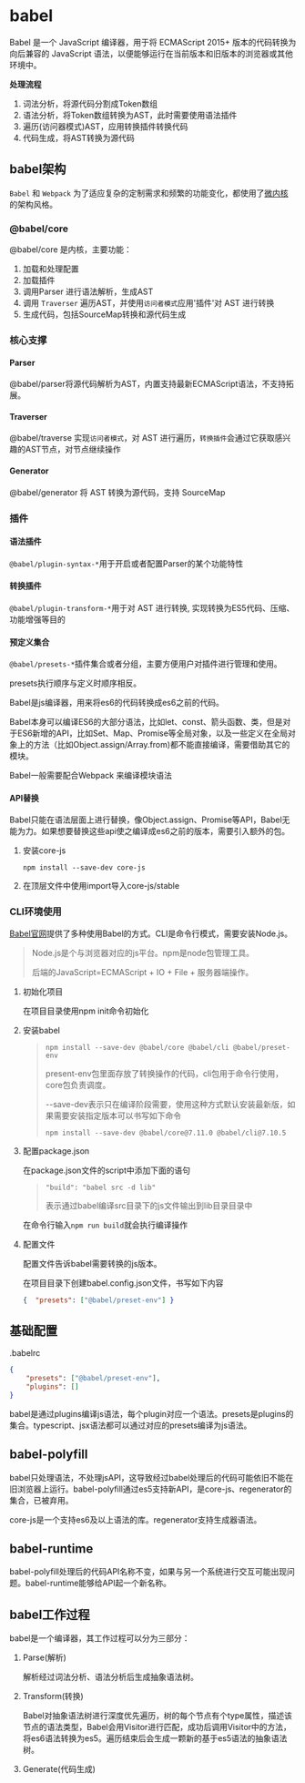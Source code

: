 # babel

Babel 是一个 JavaScript 编译器，用于将 ECMAScript 2015+ 版本的代码转换为向后兼容的 JavaScript 语法，以便能够运行在当前版本和旧版本的浏览器或其他环境中。

**处理流程**

1. 词法分析，将源代码分割成Token数组
2. 语法分析，将Token数组转换为AST，此时需要使用语法插件
3. 遍历(访问器模式)AST，应用转换插件转换代码
4. 代码生成，将AST转换为源代码

## babel架构

 `Babel` 和 `Webpack` 为了适应复杂的定制需求和频繁的功能变化，都使用了[微内核](https://juejin.cn/post/6844903943068205064#heading-10) 的架构风格。

### @babel/core

@babel/core 是内核，主要功能：

1. 加载和处理配置
2. 加载插件
3. 调用Parser 进行语法解析，生成AST
4. 调用 `Traverser` 遍历AST，并使用`访问者模式`应用'插件'对 AST 进行转换
5. 生成代码，包括SourceMap转换和源代码生成

### 核心支撑

#### Parser

@babel/parser将源代码解析为AST，内置支持最新ECMAScript语法，不支持拓展。

#### Traverser

@babel/traverse 实现`访问者模式`，对 AST 进行遍历，`转换插件`会通过它获取感兴趣的AST节点，对节点继续操作

#### Generator

@babel/generator 将 AST 转换为源代码，支持 SourceMap

### 插件

#### 语法插件

`@babel/plugin-syntax-*`用于开启或者配置Parser的某个功能特性

#### 转换插件

`@babel/plugin-transform-*`用于对 AST 进行转换, 实现转换为ES5代码、压缩、功能增强等目的

#### 预定义集合

`@babel/presets-*`插件集合或者分组，主要方便用户对插件进行管理和使用。

presets执行顺序与定义时顺序相反。

























Babel是js编译器，用来将es6的代码转换成es6之前的代码。

Babel本身可以编译ES6的大部分语法，比如let、const、箭头函数、类，但是对于ES6新增的API，比如Set、Map、Promise等全局对象，以及一些定义在全局对象上的方法（比如Object.assign/Array.from)都不能直接编译，需要借助其它的模块。

Babel一般需要配合Webpack 来编译模块语法

#### API替换

Babel只能在语法层面上进行替换，像Object.assign、Promise等API，Babel无能为力。如果想要替换这些api使之编译成es6之前的版本，需要引入额外的包。

1. 安装core-js

   ```
   npm install --save-dev core-js
   ```

2. 在顶层文件中使用import导入core-js/stable

### CLI环境使用

[Babel官网](https://babeljs.io/)提供了多种使用Babel的方式。CLI是命令行模式，需要安装Node.js。

> Node.js是个与浏览器对应的js平台。npm是node包管理工具。
>
> 后端的JavaScript=ECMAScript + IO + File + 服务器端操作。

1. 初始化项目

   在项目目录使用npm init命令初始化

2. 安装babel

   > ```
   > npm install --save-dev @babel/core @babel/cli @babel/preset-env
   > ```
   >
   > present-env包里面存放了转换操作的代码，cli包用于命令行使用，core包负责调度。
   >
   > --save-dev表示只在编译阶段需要，使用这种方式默认安装最新版，如果需要安装指定版本可以书写如下命令
   >
   > ```
   > npm install --save-dev @babel/core@7.11.0 @babel/cli@7.10.5
   > ```

3. 配置package.json

   在package.json文件的script中添加下面的语句

   > ```
   > "build": "babel src -d lib"
   > ```
   >
   > 表示通过babel编译src目录下的js文件输出到lib目录目录中

   在命令行输入`npm run build`就会执行编译操作

4. 配置文件

   配置文件告诉babel需要转换的js版本。

   在项目目录下创建babel.config.json文件，书写如下内容

   ```json
   {  "presets": ["@babel/preset-env"] }
   ```

## 基础配置

.babelrc

```json
{
    "presets": ["@babel/preset-env"],
    "plugins": []
}
```

babel是通过plugins编译js语法，每个plugin对应一个语法。presets是plugins的集合。typescript、jsx语法都可以通过对应的presets编译为js语法。

## babel-polyfill

babel只处理语法，不处理jsAPI，这导致经过babel处理后的代码可能依旧不能在旧浏览器上运行。babel-polyfill通过es5支持新API，是core-js、regenerator的集合，已被弃用。

core-js是一个支持es6及以上语法的库。regenerator支持生成器语法。

## babel-runtime

babel-polyfill处理后的代码API名称不变，如果与另一个系统进行交互可能出现问题。babel-runtime能够给API起一个新名称。

## babel工作过程

babel是一个编译器，其工作过程可以分为三部分：

1. Parse(解析)

   解析经过词法分析、语法分析后生成抽象语法树。

2. Transform(转换)

   Babel对抽象语法树进行深度优先遍历，树的每个节点有个type属性，描述该节点的语法类型，Babel会用Visitor进行匹配，成功后调用Visitor中的方法，将es6语法转换为es5。遍历结束后会生成一颗新的基于es5语法的抽象语法树。

3. Generate(代码生成)